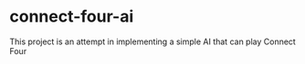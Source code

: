 # connect-four-ai
This project is an attempt in implementing a simple AI that can play Connect Four
